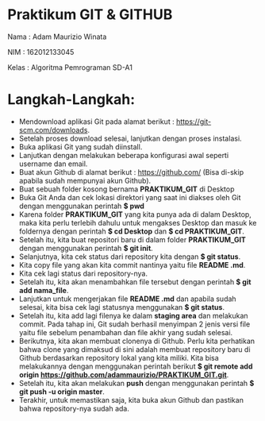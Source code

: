 
# Praktikum GIT & GITHUB

Nama    : Adam Maurizio Winata

NIM     : 162012133045

Kelas   : Algoritma Pemrograman SD-A1

# Langkah-Langkah:
- Mendownload aplikasi Git pada alamat berikut : <https://git-scm.com/downloads>.
- Setelah proses download selesai, lanjutkan dengan proses instalasi.
- Buka aplikasi Git yang sudah diinstall.
- Lanjutkan dengan melakukan beberapa konfigurasi awal seperti username dan email.
- Buat akun Github di alamat berikut : <https://github.com/> (Bisa di-skip apabila sudah mempunyai akun Github).
- Buat sebuah folder kosong bernama **PRAKTIKUM_GIT** di Desktop
- Buka Git Anda dan cek lokasi direktori yang saat ini diakses oleh Git dengan menggunakan perintah **$ pwd**
- Karena folder **PRAKTIKUM_GIT** yang kita punya ada di dalam Desktop, maka kita perlu terlebih dahulu untuk mengakses Desktop dan masuk ke foldernya dengan perintah **$ cd Desktop** dan **$ cd PRAKTIKUM_GIT**.
- Setelah itu, kita buat repositori baru di dalam folder **PRAKTIKUM_GIT** dengan menggunakan perintah **$ git init**.
- Selanjutnya, kita cek status dari repository kita dengan **$ git status**.
- Kita copy file yang akan kita commit nantinya yaitu file **README .md**.
- Kita cek lagi status dari repository-nya.
- Setelah itu, kita akan menambahkan file tersebut dengan perintah **$ git add nama_file**.
- Lanjutkan untuk mengerjakan file **README .md** dan apabila sudah selesai, kita bisa cek lagi statusnya menggunakan **$ git status**.
- Setelah itu, kita add lagi filenya ke dalam **staging area** dan melakukan commit. Pada tahap ini, Git sudah berhasil menyimpan 2 jenis versi file yaitu file sebelum penambahan dan file akhir yang sudah selesai.
- Berikutnya, kita akan membuat clonenya di Github. Perlu kita perhatikan bahwa clone yang dimaksud di sini adalah membuat repository baru di Github berdasarkan repository lokal yang kita miliki. Kita bisa melakukannya dengan menggunakan perintah berikut **$ git remote add origin https://github.com/adammaurizio/PRAKTIKUM_GIT.git**.
- Setelah itu, kita akan melakukan **push** dengan menggunakan perintah **$ git push -u origin master**.
- Terakhir, untuk memastikan saja, kita buka akun Github dan pastikan bahwa repository-nya sudah ada.